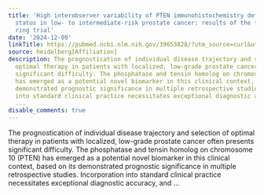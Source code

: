 ```yaml
---
title: 'High interobserver variability of PTEN immunohistochemistry defining PTEN
  status in low- to intermediate-risk prostate cancer: results of the first German
  ring trial'
date: '2024-12-09'
linkTitle: https://pubmed.ncbi.nlm.nih.gov/39653828/?utm_source=curl&utm_medium=rss&utm_campaign=pubmed-2&utm_content=1FakS-2QOkCT8HsMOQP1bCRQ4YzyumYOmxmF0moLsQ3dFB1E9V&fc=20220326224207&ff=20241210175343&v=2.18.0.post9+e462414
source: heidelberg[Affiliation]
description: The prognostication of individual disease trajectory and selection of
  optimal therapy in patients with localized, low-grade prostate cancer often presents
  significant difficulty. The phosphatase and tensin homolog on chromosome 10 (PTEN)
  has emerged as a potential novel biomarker in this clinical context, based on its
  demonstrated prognostic significance in multiple retrospective studies. Incorporation
  into standard clinical practice necessitates exceptional diagnostic accuracy, and
  ...
disable_comments: true
---
```

The prognostication of individual disease trajectory and selection of optimal therapy in patients with localized, low-grade prostate cancer often presents significant difficulty. The phosphatase and tensin homolog on chromosome 10 (PTEN) has emerged as a potential novel biomarker in this clinical context, based on its demonstrated prognostic significance in multiple retrospective studies. Incorporation into standard clinical practice necessitates exceptional diagnostic accuracy, and ...